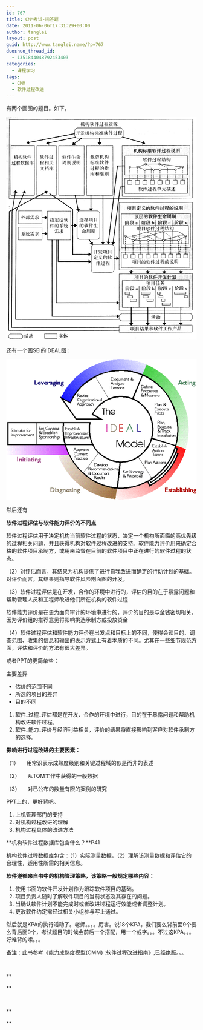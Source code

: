 ```yaml
---
id: 767
title: CMM考试-问答题
date: 2011-06-06T17:31:29+00:00
author: tanglei
layout: post
guid: http://www.tanglei.name/?p=767
duoshuo_thread_id:
  - 1351844048792453403
categories:
  - 课程学习
tags:
  - CMM
  - 软件过程改进
---
```

有两个画图的题目。如下。

[<img class="aligncenter size-medium wp-image-768" title="organization-software-process" src="/wp-content/uploads/2011/06/organization-software-process.jpg" alt="机构软件过程资源"  />](/wp-content/uploads/2011/06/organization-software-process.jpg)

还有一个画SEI的IDEAL图：

[<img class="aligncenter size-medium wp-image-769" title="ideal" src="/wp-content/uploads/2011/06/ideal.gif" alt="IDEAL模型"  />](/wp-content/uploads/2011/06/ideal.gif)

然后还有

**软件过程评估与软件能力评价的不同点**

软件过程评估用于决定机构当前软件过程的状态，决定一个机构所面临的高优先级的过程相关问题，并且获得机构对软件过程改进的支持。软件能力评价用来确定合格的软件项目承制方，或用来监督在目前的软件项目中正在进行的软件过程的状态。

（2）对评估而言，其结果为机构提供了进行自我改进而确定的行动计划的基础。对评价而言，其结果则指导软件风险剖面图的开发。

（3）软件过程评估是在开发，合作的环境中进行的，评估的目的在于暴露问题和帮助管理人员和工程师改进他们所在机构的软件过程

软件能力评价是在更为面向审计的环境中进行的，评价的目的是与金钱密切相关，因为评价组的推荐意见将影响挑选承制方或投放资金

（4）软件过程评估和软件能力评价在出发点和目标上的不同，使得会谈目的、调查范围、收集的信息和输出的表示方式上有着本质的不同。尤其在一些细节规范方面，评估和评价的方法有很大差异。

或者PPT的更简单些：

主要差异

  * 估价的范围不同
  * 所选的项目的差异
  * 目的不同

  1. 软件_过程_评估都是在开发、合作的环境中进行，目的在于暴露问题和帮助机构改进软件过程。
  2. 软件_能力_评价与经济利益相关，评价的结果将直接影响到客户对软件承制方的选择。

**影响进行过程改进的主要因素：**

（1）     用常识表示成熟度级别和关键过程域的似是而非的表述

（2）     从TQM工作中获得的一般数据

（3）     对已公布的数量有限的案例的研究

PPT上的，更好背吧。

  1. 上机管理部门的支持
  2. 对机构过程改进的理解
  3. 机构过程具体的改进方法

**机构软件过程数据库包含什么？**P41

机构软件过程数据库包含：（1）实际测量数据，（2）理解该测量数据和评估它的合理性，适用性所需的相关信息。

**软件遵循来自书中的机构管理策略，该策略一般规定哪些内容：**

  1. 使用书面的软件开发计划作为跟踪软件项目的基础。
  2. 项目负责人随时了解软件项目的当前状态及其存在的问题。
  3. 当确认软件计划不能完成时或者改进过程运行效能或者调整计划。
  4. 更改软件约定需经过相关小组参与写上通过。

然后就是KPA的执行活动了。老师。。。。厉害。说18个KPA，我们要么背前面9个要么背后面9个，考试题目的时候会前后一个搭配，用一个或字。。。不过这KPA。。。好难背的嗦。。。

备注：此书参考《能力成熟度模型(CMM) :软件过程改进指南》,已经绝版。。。

&nbsp;

**
  
** 

&nbsp;

**
  
**
